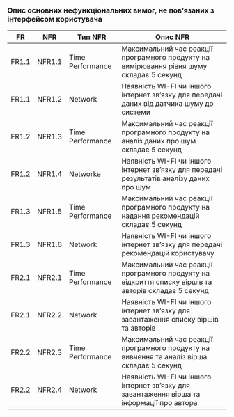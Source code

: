 ### Опис основних нефункціональних вимог, не пов’язаних з інтерфейсом користувача
| FR | NFR | Тип NFR | Опис NFR |
| --- | --- | --- | --- |
| FR1.1 | NFR1.1 | Time Performance | Максимальний час реакції програмного продукту на вимірювання рівня шуму складає 5 секунд|
| FR1.1 | NFR1.2 | Network | Наявність WI-FI чи іншого інтернет зв’язку для передачі даних від датчика шуму до системи |
| FR1.2 | NFR1.3 | Time Performance | Максимальний час реакції програмного продукту на аналіз даних про шум складає 5 секунд |
| FR1.2 | NFR1.4 | Networke | Наявність WI-FI чи іншого інтернет зв’язку для передачі результатів аналізу даних про шум |
| FR1.3 | NFR1.5 | Time Performance | Максимальний час реакції програмного продукту на надання рекомендацій складає 5 секунд |
| FR1.3 | NFR1.6 | Network | Наявність WI-FI чи іншого інтернет зв’язку для передачі рекомендацій користувачу |
| FR2.1 | NFR2.1 | Time Performance | Максимальний час реакції програмного продукту на відкриття списку віршів та авторів складає 5 секунд |
| FR2.1 | NFR2.2 | Network | Наявність WI-FI чи іншого інтернет зв’язку для завантаження списку віршів та авторів |
| FR2.2 | NFR2.3 | Time Performance | Максимальний час реакції програмного продукту на вивчення та аналіз вірша складає 5 секунд |
| FR2.2 | NFR2.4 | Network | Наявність WI-FI чи іншого інтернет зв’язку для завантаження вірша та інформації про автора |



